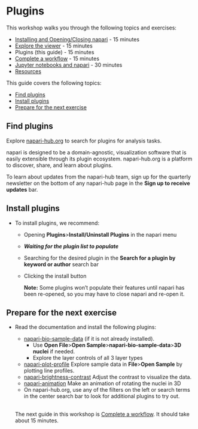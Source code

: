 # Plugins
This workshop walks you through the following topics and exercises: 

* [Installing and Opening/Closing napari](intro-to-napari-workshop-guide-1-install-napari.md) - 15 minutes  
* [Explore the viewer](intro-to-napari-workshop-guide-2-explore-the-viewer.md) - 15 minutes  
* Plugins (this guide) - 15 minutes  
* [Complete a workflow](intro-to-napari-workshop-guide-4-complete-a-workflow.md) - 15 minutes
* [Jupyter notebooks and napari](intro-to-napari-workshop-guide-5-jupyter-notebooks-and-jupyter-lab.md) - 30 minutes
* [Resources](intro-to-napari-workshop-guide-6-resources.md)

This guide covers the following topics:
* [Find plugins](#find-plugins)  
* [Install plugins](#install-plugins)
* [Prepare for the next exercise](#prepare-for-the-next-exercise)

## Find plugins
Explore [napari-hub.org](https://www.napari-hub.org/) to search for plugins for analysis tasks.

napari is designed to be a domain-agnostic, visualization software that is easily extensible through its plugin ecosystem. napari-hub.org is a platform to discover, share, and learn about plugins.

To learn about updates from the napari-hub team, sign up for the quarterly newsletter on the bottom of any napari-hub page in the **Sign up to receive updates** bar.

## Install plugins
* To install plugins, we recommend:  
    * Opening **Plugins**>**Install/Uninstall Plugins** in the napari menu
    * **_Waiting for the plugin list to populate_**
    * Searching for the desired plugin in the **Search for a plugin by keyword or author** search bar
    * Clicking the install button  

       **Note:** Some plugins won’t populate their features until napari has been re-opened, so you may have to close napari and re-open it.  

## Prepare for the next exercise    
* Read the documentation and install the following plugins:  
    * [napari-bio-sample-data](https://www.napari-hub.org/plugins/napari-bio-sample-data) (if it is not already installed). 
        * Use **Open File**>**Open Sample**>**napari-bio-sample-data**>**3D nuclei** if needed.  
        * Explore the layer controls of all 3 layer types
    * [napari-plot-profile](https://www.napari-hub.org/plugins/napari-plot-profile) Explore sample data in **File**>**Open Sample** by plotting line profiles.  
    * [napari-brightness-contrast](https://www.napari-hub.org/plugins/napari-brightness-contrast) Adjust the contrast to visualize the data.   
    * [napari-animation](https://www.napari-hub.org/plugins/napari-animation) Make an animation of rotating the nuclei in 3D  
    * On napari-hub.org, use any of the filters on the left or search terms in the center search bar to look for additional plugins to try out.  
     &nbsp;  

    The next guide in this workshop is [Complete a workflow](intro-to-napari-workshop-guide-4-complete-a-workflow.md). It should take about 15 minutes.
